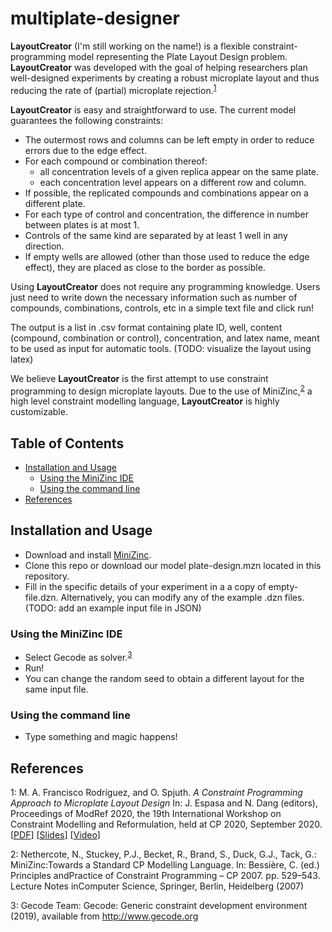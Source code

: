 # multiplate-designer

**LayoutCreator** (I'm still working on the name!) is a flexible
constraint-programming model representing the Plate Layout Design
problem. **LayoutCreator** was developed with the goal of helping
researchers plan well-designed experiments by creating a robust
microplate layout and thus reducing the rate of (partial) microplate
rejection.<sup>[1](#RefModRef2020)</sup>

**LayoutCreator**  is easy and straightforward to use. The current
model guarantees the following constraints:

* The outermost rows and columns can be left empty in order to reduce
errors due to the edge effect.
* For each compound or combination thereof:
  - all concentration levels of a given replica appear on the same
  plate.
  - each concentration level appears on a different row and column.
* If possible, the replicated compounds and combinations appear on a
different plate.
* For each type of control and concentration, the difference in number
between plates is at most 1.
* Controls of the same kind are separated by at least 1 well in any
direction.
* If empty wells are allowed (other than those used to reduce the edge
effect), they are placed as close to the border as possible.

Using **LayoutCreator** does not require any programming knowledge.
Users just need to write down the necessary information such as number
of compounds, combinations, controls, etc in a simple text file and
click run!

The output is a list in .csv format containing plate ID, well, content
(compound, combination or control), concentration, and latex name,
meant to be used as input for automatic tools. (TODO: visualize the
layout using latex)

We believe **LayoutCreator** is the first attempt to use constraint
programming to design microplate layouts. Due to the use of MiniZinc,<sup>[2](#RefMiniZinc)</sup>
a high level constraint modelling language, **LayoutCreator** is
highly customizable.



## Table of Contents
* [Installation and Usage](#installation)
  - [Using the MiniZinc IDE](#minizinc-ide)
  - [Using the command line](#command-line)
* [References](#references)


<a name="installation"></a>
## Installation and Usage

* Download and install [MiniZinc](https://www.minizinc.org/).
* Clone this repo or download our model plate-design.mzn located in this repository.
* Fill in the specific details of your experiment in a a copy of
empty-file.dzn. Alternatively, you can modify any of the example .dzn
files. (TODO: add an example input file in JSON)


<a name="minizinc-ide"></a>
### Using the MiniZinc IDE 
* Select Gecode as solver.<sup>[3](#RefGecode)</sup>
* Run!
* You can change the random seed to obtain a different layout for the
same input file.


<a name="command-line"></a>
### Using the command line
* Type something and magic happens!


<a name="references"></a>
## References

<a name="RefModRef2020">1</a>: M. A. Francisco Rodríguez, and O. Spjuth. *A Constraint
Programming Approach to Microplate Layout Design* In: J. Espasa and N.
Dang (editors), Proceedings of ModRef 2020, the 19th International
Workshop on Constraint Modelling and Reformulation, held at CP 2020,
September 2020.
[[PDF](https://modref.github.io/papers/ModRef2020_A%20Constraint%20Programming%20Approach%20to%20Microplate%20Layout%20Design.pdf)]
[[Slides](https://modref.github.io/slides/ModRef2020_Slides_A%20Constraint%20Programming%20Approach%20to%20Microplate%20Layout%20Design.pdf)]
[[Video](https://www.youtube.com/watch?v=naddH2TQIjE&ab_channel=CP2020)]


<a name="RefMiniZinc">2</a>: Nethercote, N., Stuckey, P.J., Becket, R., Brand, S., Duck, G.J.,
Tack, G.: MiniZinc:Towards a Standard CP Modelling Language. In:
Bessière, C. (ed.) Principles andPractice of Constraint Programming –
CP 2007. pp. 529–543. Lecture Notes inComputer Science, Springer,
Berlin, Heidelberg (2007)


<a name="RefGecode">3</a>: Gecode Team: Gecode: Generic constraint development environment
(2019), available from http://www.gecode.org
